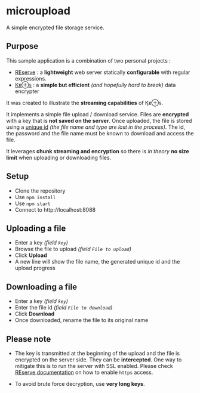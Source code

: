 # microupload

A simple encrypted file storage service.

## Purpose

This sample application is a combination of two personal projects :
- [REserve](https://www.npmjs.com/package/reserve) : a **lightweight** web server statically **configurable** with regular expressions.
- [&#975;&#592;&oplus;&sopf;](https://www.npmjs.com/package/kaos) : a **simple but efficient** *(and hopefully hard to break)* data encrypter

It was created to illustrate the **streaming capabilities** of &#975;&#592;&oplus;&sopf;.

It implements a simple file upload / download service. Files are **encrypted** with a key that is **not saved on the server**. Once uploaded, the file is stored using a [unique id](https://www.npmjs.com/package/uuid) *(the file name and type are lost in the process)*. The id, the password and the file name must be known to download and access the file.

It leverages **chunk streaming and encryption** so there is *in theory* **no size limit** when uploading or downloading files.

## Setup

- Clone the repository
- Use `npm install`
- Use `npm start`
- Connect to http://localhost:8088

## Uploading a file

- Enter a key *(field `key`)*
- Browse the file to upload *(field `File to upload`)*
- Click **Upload**
- A new line will show the file name, the generated unique id and the upload progress

## Downloading a file

- Enter a key *(field `key`)*
- Enter the file id *(field `File to download`)*
- Click **Download**
- Once downloaded, rename the file to its original name

## Please note

- The key is transmitted at the beginning of the upload and the file is encrypted on the server side. They can be **intercepted**. One way to mitigate this is to run the server with SSL enabled. Please check [REserve documentation](https://github.com/ArnaudBuchholz/reserve/blob/master/doc/configuration.md#ssl-optional) on how to enable `https` access.

- To avoid brute force decryption, use **very long keys**.

